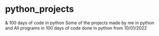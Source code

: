 # python_projects 
& 100 days of code in python
Some of the projects made by me in python and 
All programs in 100 days of code done in python from 10/01/2022
